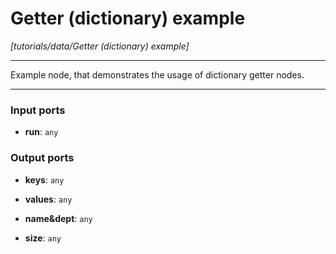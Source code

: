 # Getter (dictionary) example

_[tutorials/data/Getter (dictionary) example]_

---

Example node, that demonstrates the usage of dictionary getter nodes.<br>

---

### Input ports

* __run__: ` any `

### Output ports

* __keys__: ` any `


* __values__: ` any `


* __name&dept__: ` any `


* __size__: ` any `

